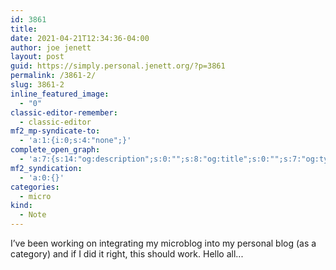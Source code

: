 ```yaml
---
id: 3861
title: 
date: 2021-04-21T12:34:36-04:00
author: joe jenett
layout: post
guid: https://simply.personal.jenett.org/?p=3861
permalink: /3861-2/
slug: 3861-2
inline_featured_image:
  - "0"
classic-editor-remember:
  - classic-editor
mf2_mp-syndicate-to:
  - 'a:1:{i:0;s:4:"none";}'
complete_open_graph:
  - 'a:7:{s:14:"og:description";s:0:"";s:8:"og:title";s:0:"";s:7:"og:type";s:0:"";s:12:"twitter:card";s:7:"summary";s:15:"twitter:creator";s:0:"";s:19:"twitter:description";s:0:"";s:8:"og:image";s:0:"";}'
mf2_syndication:
  - 'a:0:{}'
categories:
  - micro
kind:
  - Note
---
```

I’ve been working on integrating my microblog into my personal blog (as a category) and if I did it right, this should work. Hello all...


